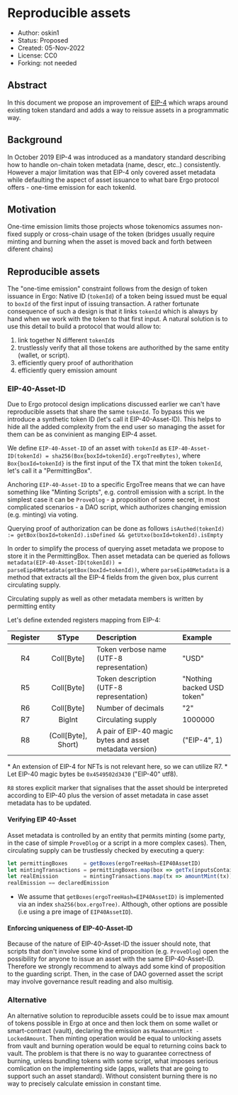 # Reproducible assets

* Author: oskin1
* Status: Proposed
* Created: 05-Nov-2022
* License: CC0
* Forking: not needed 

## Abstract 

In this document we propose an improvement of [EIP-4](./eip-0004.md) which wraps around existing token standard and adds a way to reissue assets in a programmatic way. 

## Background

In October 2019 EIP-4 was introduced as a mandatory standard describing how to handle on-chain token metadata (name, descr, etc..) consistently. 
However a major limitation was that EIP-4 only covered asset metadata while defaulting the aspect of asset issuance to what bare Ergo protocol offers - one-time emission for each tokenId.

## Motivation

One-time emission limits those projects whose tokenomics assumes non-fixed supply or cross-chain usage of the token (bridges usually require minting and burning when the asset is moved back and forth between diferent chains)

## Reproducible assets

The "one-time emission" constraint follows from the design of token issuance in Ergo: Native ID (`tokenId`) of a token being issued must be equal to `boxId` of the first input of issuing transaction. A rather fortunate consequence of such a design is that it links `tokenId` which is always by hand when we work with the token to that first input. 
A natural solution is to use this detail to build a protocol that would allow to: 
1. link together N different `tokenId`s 
2. trustlessly verify that all those tokens are authorithed by the same entity (wallet, or script).
3. efficiently query proof of authorithation
4. efficiently query emission amount

### EIP-40-Asset-ID

Due to Ergo protocol design implications discussed earlier we can't have reproducible assets that share the same `tokenId`. To bypass this we introduce a synthetic token ID (let's call it EIP-40-Asset-ID). This helps to hide all the added complexity from the end user so managing the asset for them can be as convinient as manging EIP-4 asset.

We define `EIP-40-Asset-ID` of an asset with `tokenId` as `EIP-40-Asset-ID(tokenId) = sha256(Box{boxId=tokenId}.ergoTreeBytes)`, where `Box{boxId=tokenId}` is the first input of the TX that mint the token `tokenId`, let's call it a "PermittingBox".

Anchoring `EIP-40-Asset-ID` to a specific ErgoTree means that we can have something like "Minting Scripts", e.g. controll emission with a script. In the simplest case it can be `ProveDlog` - a proposition of some secret, in most complicated scenarios - a DAO script, which authorizes changing emission (e.g. minting) via voting.

Querying proof of authorization can be done as follows `isAuthed(tokenId) := getBox(boxId=tokenId).isDefined && getUtxo(boxId=tokenId).isEmpty`

In order to simplify the process of querying asset metadata we propose to store it in the PermittingBox. Then asset metadata can be queried as follows `metadata(EIP-40-Asset-ID(tokenId)) = parseEip40Metadata(getBox(boxId=tokenId))`, where `parseEip40Metadata` is a method that extracts all the EIP-4 fields from the given box, plus current circulating supply.

Circulating supply as well as other metadata members is written by permitting entity

Let's define extended registers mapping from EIP-4:

| Register       | SType               | Description                                              | Example                     |
|:--------------:|:-------------------:|:---------------------------------------------------------|:----------------------------|
| R4             | Coll[Byte]          | Token verbose name (UTF-8 representation)                | "USD"                       |
| R5             | Coll[Byte]          | Token description (UTF-8 representation)                 | "Nothing backed USD token"  |
| R6             | Coll[Byte]          | Number of decimals                                       | "2"                         |
| R7             | BigInt              | Circulating supply                                       | 1000000                     |
| R8             | (Coll[Byte], Short) | A pair of EIP-40 magic bytes and asset metadata version) | ("EIP-4", 1)                |

\* An extension of EIP-4 for NFTs is not relevant here, so we can utilize R7.
\* Let EIP-40 magic bytes be `0x4549502d3430` ("EIP-40" utf8).

`R8` stores explicit marker that signalises that the asset should be interpreted according to EIP-40 plus the version of asset metadata in case asset metadata has to be updated.

#### Verifying EIP 40-Asset

Asset metadata is controlled by an entity that permits minting (some party, in the case of simple `ProveDlog` or a script in a more complex cases). Then, circulating supply can be trustlessly checked by executing a query:
```ts
let permittingBoxes     = getBoxes(ergoTreeHash=EIP40AssetID)
let mintingTransactions = permittingBoxes.map(box => getTx(inputsContain=box.id))
let realEmission        = mintingTransactions.map(tx => amountMint(tx)).sum
realEmission == declaredEmission
```
* We assume that `getBoxes(ergoTreeHash=EIP40AssetID)` is implemented via an index `sha256(box.ergoTree)`. Although, other options are possible (i.e using a pre image of `EIP40AssetID`).

#### Enforcing uniqueness of EIP-40-Asset-ID

Because of the nature of EIP-40-Asset-ID the issuer should note, that scripts that don't involve some kind of proposition (e.g. `ProveDlog`) open the possibility for anyone to issue an asset with the same EIP-40-Asset-ID. Therefore we strongly recommend to always add some kind of proposition to the guarding script. Then, in the case of DAO governed asset the script may involve governance result reading and also multisig.

### Alternative

An alternative solution to reproducible assets could be to issue max amount of tokens possible in Ergo at once and then lock them on some wallet or smart-contract (vault), declaring the emission as `MaxAmountMint - LockedAmount`. Then minting operation would be equal to unlocking assets from vault and burning operation would be equal to returning coins back to vault. 
The problem is that there is no way to guarantee correctness of burning, unless bundling tokens with some script, what imposes serious comlication on the implementing side (apps, wallets that are going to support such an asset standard).
Without consistent burning there is no way to precisely calculate emission in constant time.
